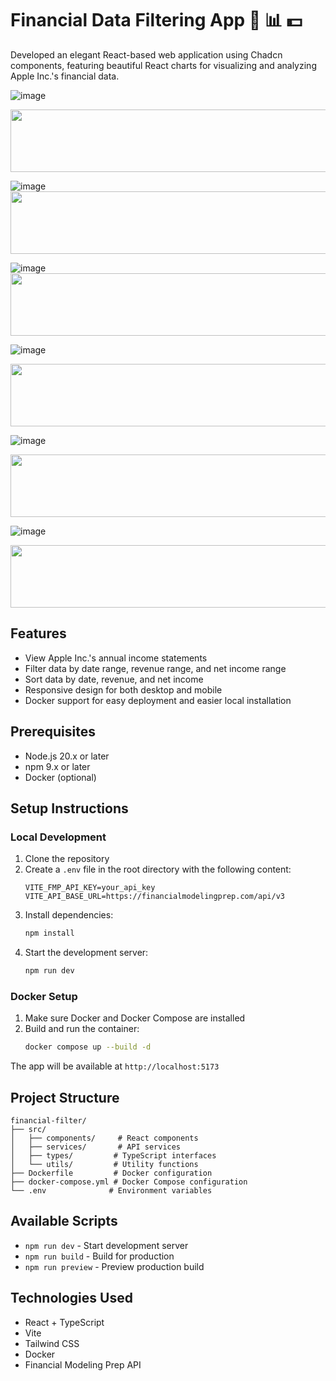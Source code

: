 # Financial Data Filtering App 💸 📊 💵

Developed an elegant React-based web application using Chadcn components, featuring beautiful React charts for visualizing and analyzing Apple Inc.'s financial data.

![image](https://github.com/user-attachments/assets/b1ddfb05-df31-4fca-ada1-98d46e37081f)

  <img src="https://github.com/Govindv7555/Govindv7555/blob/main/49e76e0596857673c5c80c85b84394c1.gif" width="1000px" height="100px">

  ![image](https://github.com/user-attachments/assets/94d587bf-64a8-46bd-ae3f-6ca56cec8d0f)
  <img src="https://github.com/Govindv7555/Govindv7555/blob/main/49e76e0596857673c5c80c85b84394c1.gif" width="1000px" height="100px">


![image](https://github.com/user-attachments/assets/24ec1a1e-0070-4728-8db3-f01abfcbe77f)
  <img src="https://github.com/Govindv7555/Govindv7555/blob/main/49e76e0596857673c5c80c85b84394c1.gif" width="1000px" height="100px">

![image](https://github.com/user-attachments/assets/fb038386-a85f-4c1f-abe3-26c045951265)

  <img src="https://github.com/Govindv7555/Govindv7555/blob/main/49e76e0596857673c5c80c85b84394c1.gif" width="1000px" height="100px">


![image](https://github.com/user-attachments/assets/0b0c706d-9a39-4a9c-845e-a79b155ed7d2)

  <img src="https://github.com/Govindv7555/Govindv7555/blob/main/49e76e0596857673c5c80c85b84394c1.gif" width="1000px" height="100px">

![image](https://github.com/user-attachments/assets/2f76d0d3-638f-4ea6-8f0d-6e8cc644c561)

  <img src="https://github.com/Govindv7555/Govindv7555/blob/main/49e76e0596857673c5c80c85b84394c1.gif" width="1000px" height="100px">

## Features

- View Apple Inc.'s annual income statements
- Filter data by date range, revenue range, and net income range
- Sort data by date, revenue, and net income
- Responsive design for both desktop and mobile
- Docker support for easy deployment and easier local installation

## Prerequisites

- Node.js 20.x or later
- npm 9.x or later
- Docker (optional)

## Setup Instructions

### Local Development

1. Clone the repository
2. Create a `.env` file in the root directory with the following content:
   ```
   VITE_FMP_API_KEY=your_api_key
   VITE_API_BASE_URL=https://financialmodelingprep.com/api/v3
   ```
3. Install dependencies:
   ```bash
   npm install
   ```
4. Start the development server:
   ```bash
   npm run dev
   ```

### Docker Setup

1. Make sure Docker and Docker Compose are installed
2. Build and run the container:
   ```bash
   docker compose up --build -d
   ```

The app will be available at `http://localhost:5173`

## Project Structure

```
financial-filter/
├── src/
│   ├── components/     # React components
│   ├── services/       # API services
│   ├── types/         # TypeScript interfaces
│   └── utils/         # Utility functions
├── Dockerfile         # Docker configuration
├── docker-compose.yml # Docker Compose configuration
└── .env              # Environment variables
```

## Available Scripts

- `npm run dev` - Start development server
- `npm run build` - Build for production
- `npm run preview` - Preview production build

## Technologies Used

- React + TypeScript
- Vite
- Tailwind CSS
- Docker
- Financial Modeling Prep API
